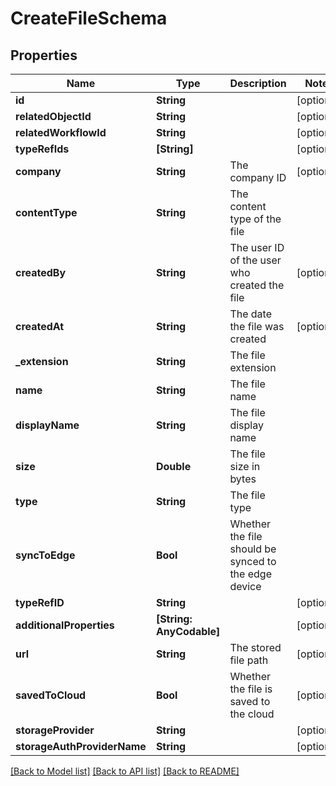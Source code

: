 # CreateFileSchema

## Properties
Name | Type | Description | Notes
------------ | ------------- | ------------- | -------------
**id** | **String** |  | [optional] 
**relatedObjectId** | **String** |  | [optional] 
**relatedWorkflowId** | **String** |  | [optional] 
**typeRefIds** | **[String]** |  | [optional] 
**company** | **String** | The company ID | [optional] 
**contentType** | **String** | The content type of the file | 
**createdBy** | **String** | The user ID of the user who created the file | [optional] 
**createdAt** | **String** | The date the file was created | [optional] 
**_extension** | **String** | The file extension | 
**name** | **String** | The file name | 
**displayName** | **String** | The file display name | 
**size** | **Double** | The file size in bytes | 
**type** | **String** | The file type | 
**syncToEdge** | **Bool** | Whether the file should be synced to the edge device | 
**typeRefID** | **String** |  | [optional] 
**additionalProperties** | **[String: AnyCodable]** |  | [optional] 
**url** | **String** | The stored file path | [optional] 
**savedToCloud** | **Bool** | Whether the file is saved to the cloud | [optional] 
**storageProvider** | **String** |  | [optional] 
**storageAuthProviderName** | **String** |  | [optional] 

[[Back to Model list]](../README.md#documentation-for-models) [[Back to API list]](../README.md#documentation-for-api-endpoints) [[Back to README]](../README.md)


